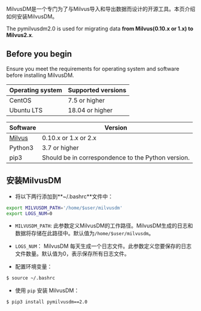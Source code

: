 
MilvusDM是一个专门为了与Milvus导入和导出数据而设计的开源工具。本页介绍如何安装MilvusDM。

 The pymilvusdm2.0 is used for migrating data **from Milvus(0.10.x or 1.x) to Milvus2.x**.

Before you begin
----------------

Ensure you meet the requirements for operating system and software before installing MilvusDM.

| Operating system | Supported versions |
| --- | --- |
| CentOS | 7.5 or higher |
| Ubuntu LTS | 18.04 or higher |

| Software | Version |
| --- | --- |
| [Milvus](https://milvus.io/) | 0.10.x or 1.x or 2.x |
| Python3 | 3.7 or higher |
| pip3 | Should be in correspondence to the Python version. |

安装MilvusDM
----------

- 将以下两行添加到**~/.bashrc**文件中：

```bash
export MILVUSDM_PATH='/home/$user/milvusdm'
export LOGS_NUM=0

```

* `MILVUSDM_PATH`: 此参数定义MilvusDM的工作路径。MilvusDM生成的日志和数据将存储在此路径中。默认值为`/home/$user/milvusdm`。

* `LOGS_NUM`： MilvusDM 每天生成一个日志文件。此参数定义您要保存的日志文件数量。默认值为0，表示保存所有日志文件。

- 配置环境变量：

```bash
$ source ~/.bashrc

```

- 使用 `pip` 安装 MilvusDM：

```bash
$ pip3 install pymilvusdm==2.0

```
